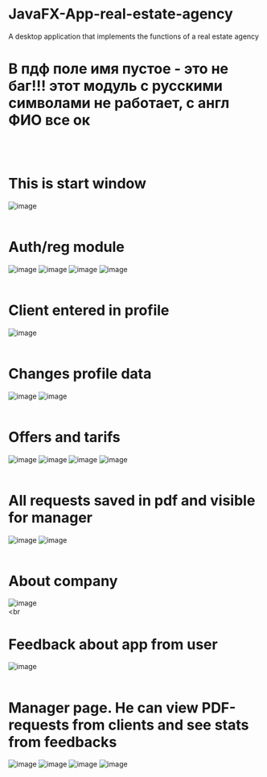 # JavaFX-App-real-estate-agency
A desktop application that implements the functions of a real estate agency

# В пдф поле имя пустое - это не баг!!! этот модуль с русскими символами не работает, с англ ФИО все ок
<br><br>
# This is start window
![image](https://github.com/17neverends/JavaFX-App-real-estate-agency/assets/118381764/a5e8fc41-d443-4ce4-832a-e49a094ae146)
<br><br>
# Auth/reg module
![image](https://github.com/17neverends/JavaFX-App-real-estate-agency/assets/118381764/60a8cd0a-f5f7-4a93-93fd-e1156bdc0518)
![image](https://github.com/17neverends/JavaFX-App-real-estate-agency/assets/118381764/a2eae4ac-dc75-4f5f-bbf3-bdf15b6f299e)
![image](https://github.com/17neverends/JavaFX-App-real-estate-agency/assets/118381764/0f7b56fe-d1c9-4d3b-a85c-8697d291fc63)
![image](https://github.com/17neverends/JavaFX-App-real-estate-agency/assets/118381764/e9db98e5-b0c6-43ea-847e-56e7d25a7543)
<br><br>
# Client entered in profile
![image](https://github.com/17neverends/JavaFX-App-real-estate-agency/assets/118381764/53cf3ec3-1669-48e1-b148-e0e1e9b7676d)
<br><br>
# Changes profile data
![image](https://github.com/17neverends/JavaFX-App-real-estate-agency/assets/118381764/62c7682f-1de1-4763-b920-94ab451a6f1f)
![image](https://github.com/17neverends/JavaFX-App-real-estate-agency/assets/118381764/a828f7b0-64e2-449f-9a83-6d04e8693954)
<br><br>
# Offers and tarifs
![image](https://github.com/17neverends/JavaFX-App-real-estate-agency/assets/118381764/48a7f9f9-b3cc-47e8-9105-38e5d5c00253)
![image](https://github.com/17neverends/JavaFX-App-real-estate-agency/assets/118381764/bd66df66-6cc4-4bb6-aa73-0f54bb360a1c)
![image](https://github.com/17neverends/JavaFX-App-real-estate-agency/assets/118381764/fa4d68fb-961d-4c55-9a0e-77b9b1a2a3e9)
![image](https://github.com/17neverends/JavaFX-App-real-estate-agency/assets/118381764/ca9f2e0d-c772-4437-8a18-b3d85f78a49b)
<br><br>
# All requests saved in pdf and visible for manager
![image](https://github.com/17neverends/JavaFX-App-real-estate-agency/assets/118381764/e8080122-882d-443e-a0ee-cfe3d8b4cfe6)
![image](https://github.com/17neverends/JavaFX-App-real-estate-agency/assets/118381764/5f529f70-a2da-4195-889d-3ee7739784d8)
<br><br>
# About company
![image](https://github.com/17neverends/JavaFX-App-real-estate-agency/assets/118381764/fb1e55d8-98cd-4ba0-a7b7-a62d37c971a1)
<br><br
# Feedback about app from user
![image](https://github.com/17neverends/JavaFX-App-real-estate-agency/assets/118381764/3b5c4726-28f5-4cb4-bf6e-4ba8511630b7)
<br><br>
# Manager page. He can view PDF-requests from clients and see stats from feedbacks
![image](https://github.com/17neverends/JavaFX-App-real-estate-agency/assets/118381764/c2ae5832-1dc1-4f8a-8856-97e9ceb8af8e)
![image](https://github.com/17neverends/JavaFX-App-real-estate-agency/assets/118381764/ca227ecb-33a5-4b2f-a43c-4944b2c1ca19)
![image](https://github.com/17neverends/JavaFX-App-real-estate-agency/assets/118381764/254a7bc8-9774-4cbf-9e71-c89d85911b0f)
![image](https://github.com/17neverends/JavaFX-App-real-estate-agency/assets/118381764/959d235d-1de4-4148-92c1-4ffbcec39a53)


   
